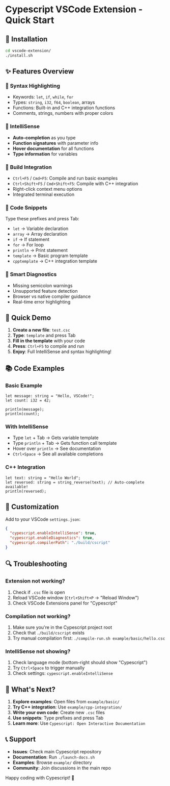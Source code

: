 # Cypescript VSCode Extension - Quick Start

## 🚀 Installation

```bash
cd vscode-extension/
./install.sh
```

## ✨ Features Overview

### 🎨 **Syntax Highlighting**
- Keywords: `let`, `if`, `while`, `for`
- Types: `string`, `i32`, `f64`, `boolean`, arrays
- Functions: Built-in and C++ integration functions
- Comments, strings, numbers with proper colors

### 🧠 **IntelliSense**
- **Auto-completion** as you type
- **Function signatures** with parameter info
- **Hover documentation** for all functions
- **Type information** for variables

### 🔧 **Build Integration**
- `Ctrl+F5` / `Cmd+F5`: Compile and run basic examples
- `Ctrl+Shift+F5` / `Cmd+Shift+F5`: Compile with C++ integration
- Right-click context menu options
- Integrated terminal execution

### 📝 **Code Snippets**
Type these prefixes and press Tab:
- `let` → Variable declaration
- `array` → Array declaration  
- `if` → If statement
- `for` → For loop
- `println` → Print statement
- `template` → Basic program template
- `cpptemplate` → C++ integration template

### 🚨 **Smart Diagnostics**
- Missing semicolon warnings
- Unsupported feature detection
- Browser vs native compiler guidance
- Real-time error highlighting

## 🎯 Quick Demo

1. **Create a new file**: `test.csc`
2. **Type**: `template` and press Tab
3. **Fill in the template** with your code
4. **Press**: `Ctrl+F5` to compile and run
5. **Enjoy**: Full IntelliSense and syntax highlighting!

## 📚 Code Examples

### Basic Example
```cypescript
let message: string = "Hello, VSCode!";
let count: i32 = 42;

println(message);
println(count);
```

### With IntelliSense
- Type `let` + Tab → Gets variable template
- Type `println` + Tab → Gets function call template
- Hover over `println` → See documentation
- `Ctrl+Space` → See all available completions

### C++ Integration
```cypescript
let text: string = "Hello World";
let reversed: string = string_reverse(text); // Auto-complete available!
println(reversed);
```

## 🎨 Customization

Add to your VSCode `settings.json`:
```json
{
  "cypescript.enableIntelliSense": true,
  "cypescript.enableDiagnostics": true,
  "cypescript.compilerPath": "./build/cscript"
}
```

## 🔍 Troubleshooting

### Extension not working?
1. Check if `.csc` file is open
2. Reload VSCode window (`Ctrl+Shift+P` → "Reload Window")
3. Check VSCode Extensions panel for "Cypescript"

### Compilation not working?
1. Make sure you're in the Cypescript project root
2. Check that `./build/cscript` exists
3. Try manual compilation first: `./compile-run.sh example/basic/hello.csc`

### IntelliSense not showing?
1. Check language mode (bottom-right should show "Cypescript")
2. Try `Ctrl+Space` to trigger manually
3. Check settings: `cypescript.enableIntelliSense`

## 🎉 What's Next?

1. **Explore examples**: Open files from `example/basic/`
2. **Try C++ integration**: Use `example/cpp-integration/`
3. **Write your own code**: Create new `.csc` files
4. **Use snippets**: Type prefixes and press Tab
5. **Learn more**: Use `Cypescript: Open Interactive Documentation`

## 📞 Support

- **Issues**: Check main Cypescript repository
- **Documentation**: Run `./launch-docs.sh`
- **Examples**: Browse `example/` directory
- **Community**: Join discussions in the main repo

Happy coding with Cypescript! 🚀
